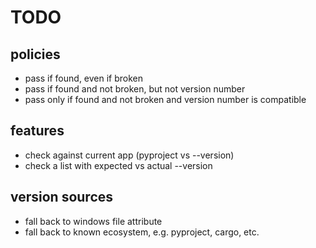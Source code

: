 # TODO

## policies

- pass if found, even if broken
- pass if found and not broken, but not version number
- pass only if found and not broken and version number is compatible

## features
- check against current app (pyproject vs --version)
- check a list with expected vs actual --version

## version sources
- fall back to windows file attribute
- fall back to known ecosystem, e.g. pyproject, cargo, etc.